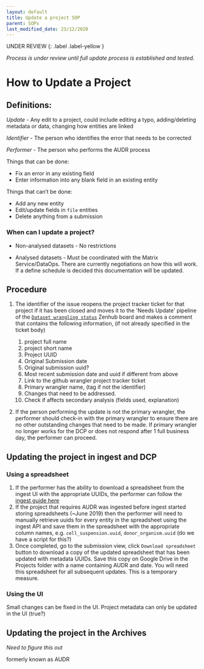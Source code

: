 ```yaml
---
layout: default
title: Update a project SOP
parent: SOPs
last_modified_date: 23/12/2020
---
```


UNDER REVIEW 
{: .label .label-yellow }

*Process is under review until full update process is established and tested.*

# How to Update a Project

## Definitions:

*Update* - Any edit to a project, could include editing a typo, adding/deleting metadata or data, changing how entities are linked

*Identifier* - The person who identifies the error that needs to be corrected

*Performer* -  The person who performs the AUDR process

Things that can be done:
* Fix an error in any existing field 
* Enter information into any blank field in an existing entity

Things that can’t be done:
* Add any new entity
* Edit/update fields in `file` entities
* Delete anything from a submission

### When can I update a project?

* Non-analysed datasets - No restrictions

* Analysed datasets - Must be coordinated with the Matrix Service/DataOps. There are currently negotiations on how this will work. If a define schedule is decided this documentation will be updated.

## Procedure
1. The identifier of the issue reopens the project tracker ticket for that project if it has been closed and moves it to the 'Needs Update' pipeline of the [`Dataset wrangling status`](https://github.com/ebi-ait/hca-ebi-wrangler-central#workspaces/dataset-wrangling-status-5f994cb88e0805001759d2e9/board?repos=261790554) Zenhub board and makes a comment that contains the following information, (if not already specified in the ticket body)
    1. project full name
    1. project short name 
    1. Project UUID
    1. Original Submission date
    1. Original submission uuid?
    1. Most recent submission date and uuid if different from above
    1. Link to the github wrangler project tracker ticket
    1. Primary wrangler name, (tag if not the identifier)
    1. Changes that need to be addressed. 
    1. Check if affects secondary analysis (fields used, explanation)

1. If the person performing the update is not the primary wrangler, the performer should check-in with the primary wrangler to ensure there are no other outstanding changes that need to be made. If primary wrangler no longer works for the DCP or does not respond after 1 full business day, the performer can proceed.

## Updating the project in ingest and DCP


### Using a spreadsheet

1. If the performer has the ability to download a spreadsheet from the ingest UI with the appropriate UUIDs, the performer can follow the [ingest guide here](https://github.com/HumanCellAtlas/ingest-central/wiki/Updating-Metadata-through-Spreadsheets)
1. If the project that requires AUDR was ingested before ingest started storing spreadsheets (~June 2019) then the performer will need to manually retrieve uuids for every entity in the spreadsheet using the ingest API and save them in the spreadsheet with the appropriate column names, e.g. `cell_suspension.uuid`, `donor_organism.uuid` (do we have a script for this?)
1. Once completed, go to the submission view, click  `Download spreadsheet` button to download a copy of the updated spreadsheet that has been updated with metadata UUIDs. Save this copy on Google Drive in the Projects folder with a name containing AUDR and date. You will need this spreadsheet for all subsequent updates. This is a temporary measure.

### Using the UI

Small changes can be fixed in the UI. Project metadata can only be updated in the UI (true?)

## Updating the project in the Archives

*Need to figure this out*

formerly known as AUDR
